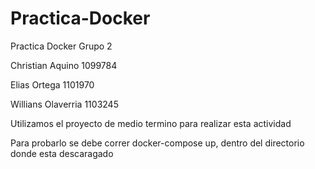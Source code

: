 # Practica-Docker
Practica Docker Grupo 2

Christian Aquino 1099784

Elias Ortega 1101970

Willians Olaverria 1103245

Utilizamos el proyecto de medio termino para realizar esta actividad


Para probarlo se debe correr docker-compose up, dentro del directorio donde esta descaragado
